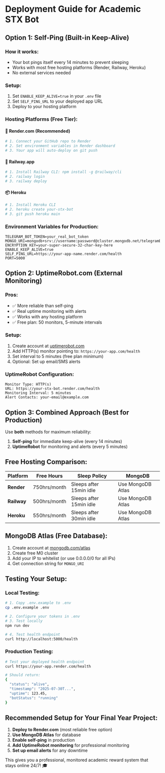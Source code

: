 # Deployment Guide for Academic STX Bot

## Option 1: Self-Ping (Built-in Keep-Alive)

### How it works:
- Your bot pings itself every 14 minutes to prevent sleeping
- Works with most free hosting platforms (Render, Railway, Heroku)
- No external services needed

### Setup:
1. Set `ENABLE_KEEP_ALIVE=true` in your `.env` file
2. Set `SELF_PING_URL` to your deployed app URL
3. Deploy to your hosting platform

### Hosting Platforms (Free Tier):

#### 🚀 Render.com (Recommended)
```bash
# 1. Connect your GitHub repo to Render
# 2. Set environment variables in Render dashboard
# 3. Your app will auto-deploy on git push
```

#### 🚂 Railway.app
```bash
# 1. Install Railway CLI: npm install -g @railway/cli
# 2. railway login
# 3. railway deploy
```

#### 📦 Heroku
```bash
# 1. Install Heroku CLI
# 2. heroku create your-stx-bot
# 3. git push heroku main
```

### Environment Variables for Production:
```env
TELEGRAM_BOT_TOKEN=your_real_bot_token
MONGO_URI=mongodb+srv://username:password@cluster.mongodb.net/telegramBot
ENCRYPTION_KEY=your-super-secure-32-char-key-here
ENABLE_KEEP_ALIVE=true
SELF_PING_URL=https://your-app-name.render.com/health
PORT=5000
```

## Option 2: UptimeRobot.com (External Monitoring)

### Pros:
- ✅ More reliable than self-ping
- ✅ Real uptime monitoring with alerts
- ✅ Works with any hosting platform
- ✅ Free plan: 50 monitors, 5-minute intervals

### Setup:
1. Create account at [uptimerobot.com](https://uptimerobot.com)
2. Add HTTP(s) monitor pointing to: `https://your-app.com/health`
3. Set interval to 5 minutes (free plan minimum)
4. Optional: Set up email/SMS alerts

### UptimeRobot Configuration:
```
Monitor Type: HTTP(s)
URL: https://your-stx-bot.render.com/health
Monitoring Interval: 5 minutes
Alert Contacts: your-email@example.com
```

## Option 3: Combined Approach (Best for Production)

Use **both** methods for maximum reliability:
1. **Self-ping** for immediate keep-alive (every 14 minutes)
2. **UptimeRobot** for monitoring and alerts (every 5 minutes)

## Free Hosting Comparison:

| Platform | Free Hours | Sleep Policy | MongoDB |
|----------|------------|--------------|---------|
| **Render** | 750hrs/month | Sleeps after 15min idle | Use MongoDB Atlas |
| **Railway** | 500hrs/month | Sleeps after 15min idle | Use MongoDB Atlas |
| **Heroku** | 550hrs/month | Sleeps after 30min idle | Use MongoDB Atlas |

## MongoDB Atlas (Free Database):
1. Create account at [mongodb.com/atlas](https://mongodb.com/atlas)
2. Create free M0 cluster
3. Add your IP to whitelist (or use 0.0.0.0/0 for all IPs)
4. Get connection string for `MONGO_URI`

## Testing Your Setup:

### Local Testing:
```bash
# 1. Copy .env.example to .env
cp .env.example .env

# 2. Configure your tokens in .env
# 3. Test locally
npm run dev

# 4. Test health endpoint
curl http://localhost:5000/health
```

### Production Testing:
```bash
# Test your deployed health endpoint
curl https://your-app.render.com/health

# Should return:
{
  "status": "alive",
  "timestamp": "2025-07-30T...",
  "uptime": 123.45,
  "botStatus": "running"
}
```

## Recommended Setup for Your Final Year Project:

1. **Deploy to Render.com** (most reliable free option)
2. **Use MongoDB Atlas** for database
3. **Enable self-ping** in production
4. **Add UptimeRobot monitoring** for professional monitoring
5. **Set up email alerts** for any downtime

This gives you a professional, monitored academic reward system that stays online 24/7! 🎓
